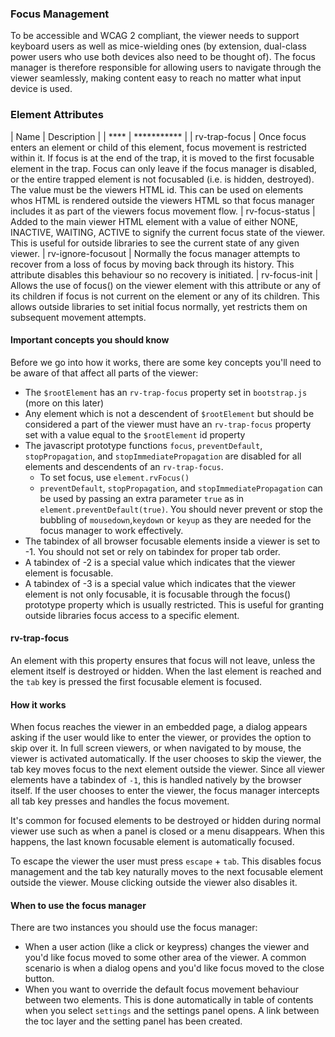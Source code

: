 ### Focus Management

To be accessible and WCAG 2 compliant, the viewer needs to support keyboard users as well as mice-wielding ones (by extension, dual-class power users who use both devices also need to be thought of). The focus manager is therefore responsible for allowing users to navigate through the viewer seamlessly, making content easy to reach no matter what input device is used.

### Element Attributes

| Name | Description |
| **** | *********** |
| rv-trap-focus         |  Once focus enters an element or child of this element, focus movement is restricted within it. If focus is at the end of the trap, it is moved to the first focusable element in the trap. Focus can only leave if the focus manager is disabled, or the entire trapped element is not focusabled (i.e. is hidden, destroyed). The value must be the viewers HTML id. This can be used on elements whos HTML is rendered outside the viewers HTML so that focus manager includes it as part of the viewers focus movement flow.
| rv-focus-status       |  Added to the main viewer HTML element with a value of either NONE, INACTIVE, WAITING, ACTIVE to signify the current focus state of the viewer. This is useful for outside libraries to see the current state of any given viewer.
| rv-ignore-focusout    |  Normally the focus manager attempts to recover from a loss of focus by moving back through its history. This attribute disables this behaviour so no recovery is initiated.
| rv-focus-init         |  Allows the use of focus() on the viewer element with this attribute or any of its children if focus is not current on the element or any of its children. This allows outside libraries to set initial focus normally, yet restricts them on subsequent movement attempts.


#### Important concepts you should know

Before we go into how it works, there are some key concepts you'll need to be aware of that affect all parts of the viewer:

- The `$rootElement` has an `rv-trap-focus` property set in `bootstrap.js` (more on this later)
- Any element which is not a descendent of `$rootElement` but should be considered a part of the viewer must have an `rv-trap-focus` property set with a value equal to the `$rootElement` id property
- The javascript prototype functions `focus`, `preventDefault`, `stopPropagation`, and `stopImmediatePropagation` are disabled for all elements and descendents of an `rv-trap-focus`.
    - To set focus, use `element.rvFocus()`
    - `preventDefault`, `stopPropagation`, and `stopImmediatePropagation` can be used by passing an extra parameter `true` as in `element.preventDefault(true)`. You should never prevent or stop the bubbling of `mousedown`,`keydown` or `keyup` as they are needed for the focus manager to work effectively.
- The tabindex of all browser focusable elements inside a viewer is set to -1. You should not set or rely on tabindex for proper tab order.
- A tabindex of -2 is a special value which indicates that the viewer element is focusable.
- A tabindex of -3 is a special value which indicates that the viewer element is not only focusable, it is focusable through the focus() prototype property which is usually restricted. This is useful for granting outside libraries focus access to a specific element.

#### rv-trap-focus

An element with this property ensures that focus will not leave, unless the element itself is destroyed or hidden. When the last element is reached and the `tab` key is pressed the first focusable element is focused.

#### How it works

When focus reaches the viewer in an embedded page, a dialog appears asking if the user would like to enter the viewer, or provides the option to skip over it. In full screen viewers, or when navigated to by mouse, the viewer is activated automatically. If the user chooses to skip the viewer, the tab key moves focus to the next element outside the viewer. Since all viewer elements have a tabindex of `-1`, this is handled natively by the browser itself. If the user chooses to enter the viewer, the focus manager intercepts all tab key presses and handles the focus movement.

It's common for focused elements to be destroyed or hidden during normal viewer use such as when a panel is closed or a menu disappears. When this happens, the last known focusable element is automatically focused.

To escape the viewer the user must press `escape` + `tab`. This disables focus management and the tab key naturally moves to the next focusable element outside the viewer. Mouse clicking outside the viewer also disables it.

#### When to use the focus manager

There are two instances you should use the focus manager:

- When a user action (like a click or keypress) changes the viewer and you'd like focus moved to some other area of the viewer. A common scenario is when a dialog opens and you'd like focus moved to the close button.
- When you want to override the default focus movement behaviour between two elements. This is done automatically in table of contents when you select `settings` and the settings panel opens. A link between the toc layer and the setting panel has been created.